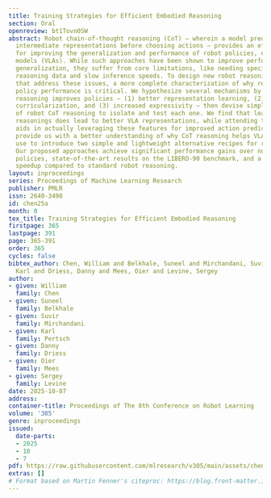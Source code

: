 ```yaml
---
title: Training Strategies for Efficient Embodied Reasoning
section: Oral
openreview: bt1Tovn0SW
abstract: Robot chain-of-thought reasoning (CoT) – wherein a model predicts helpful
  intermediate representations before choosing actions – provides an effective method
  for improving the generalization and performance of robot policies, especially vision-language-action
  models (VLAs). While such approaches have been shown to improve performance and
  generalization, they suffer from core limitations, like needing specialized robot
  reasoning data and slow inference speeds. To design new robot reasoning approaches
  that address these issues, a more complete characterization of why reasoning helps
  policy performance is critical. We hypothesize several mechanisms by which robot
  reasoning improves policies – (1) better representation learning, (2) improved learning
  curricularization, and (3) increased expressivity – then devise simple variants
  of robot CoT reasoning to isolate and test each one. We find that learning to generate
  reasonings does lead to better VLA representations, while attending to the reasonings
  aids in actually leveraging these features for improved action prediction. Our results
  provide us with a better understanding of why CoT reasoning helps VLAs, which we
  use to introduce two simple and lightweight alternative recipes for robot reasoning.
  Our proposed approaches achieve significant performance gains over non-reasoning
  policies, state-of-the-art results on the LIBERO-90 benchmark, and a 3x inference
  speedup compared to standard robot reasoning.
layout: inproceedings
series: Proceedings of Machine Learning Research
publisher: PMLR
issn: 2640-3498
id: chen25a
month: 0
tex_title: Training Strategies for Efficient Embodied Reasoning
firstpage: 365
lastpage: 391
page: 365-391
order: 365
cycles: false
bibtex_author: Chen, William and Belkhale, Suneel and Mirchandani, Suvir and Pertsch,
  Karl and Driess, Danny and Mees, Oier and Levine, Sergey
author:
- given: William
  family: Chen
- given: Suneel
  family: Belkhale
- given: Suvir
  family: Mirchandani
- given: Karl
  family: Pertsch
- given: Danny
  family: Driess
- given: Oier
  family: Mees
- given: Sergey
  family: Levine
date: 2025-10-07
address:
container-title: Proceedings of The 8th Conference on Robot Learning
volume: '305'
genre: inproceedings
issued:
  date-parts:
  - 2025
  - 10
  - 7
pdf: https://raw.githubusercontent.com/mlresearch/v305/main/assets/chen25a/chen25a.pdf
extras: []
# Format based on Martin Fenner's citeproc: https://blog.front-matter.io/posts/citeproc-yaml-for-bibliographies/
---
```

